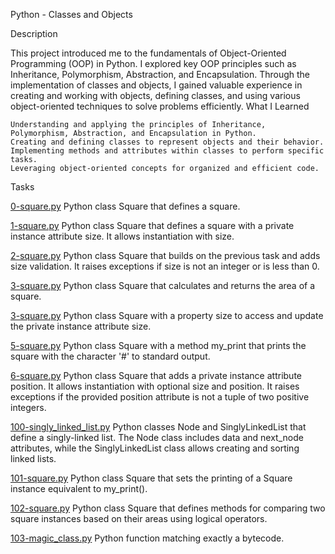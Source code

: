 Python - Classes and Objects


Description

This project introduced me to the fundamentals of Object-Oriented Programming (OOP) in Python. I explored key OOP principles such as Inheritance, Polymorphism, Abstraction, and Encapsulation. Through the implementation of classes and objects, I gained valuable experience in creating and working with objects, defining classes, and using various object-oriented techniques to solve problems efficiently.
What I Learned

    Understanding and applying the principles of Inheritance, Polymorphism, Abstraction, and Encapsulation in Python.
    Creating and defining classes to represent objects and their behavior.
    Implementing methods and attributes within classes to perform specific tasks.
    Leveraging object-oriented concepts for organized and efficient code.

Tasks

   [0-square.py](0-square.py)
        Python class Square that defines a square.

   [1-square.py](1-square.py)
        Python class Square that defines a square with a private instance attribute size. It allows instantiation with size.

   [2-square.py](2-square.py)
        Python class Square that builds on the previous task and adds size validation. It raises exceptions if size is not an integer or is less than 0.

   [3-square.py](3-square.py)
        Python class Square that calculates and returns the area of a square.

   [3-square.py](4-square.py)
        Python class Square with a property size to access and update the private instance attribute size.

   [5-square.py](5-square.py)
        Python class Square with a method my_print that prints the square with the character '#' to standard output.

   [6-square.py](6-square.py)
        Python class Square that adds a private instance attribute position. It allows instantiation with optional size and position. It raises exceptions if the provided position attribute is not a tuple of two positive integers.

   [100-singly_linked_list.py](100-singly_linked_list.py)
        Python classes Node and SinglyLinkedList that define a singly-linked list. The Node class includes data and next_node attributes, while the SinglyLinkedList class allows creating and sorting linked lists.

   [101-square.py](101-square.py)
        Python class Square that sets the printing of a Square instance equivalent to my_print().

   [102-square.py](102-square.py)
        Python class Square that defines methods for comparing two square instances based on their areas using logical operators.

   [103-magic_class.py](103-magic_class.py)
        Python function matching exactly a bytecode.
